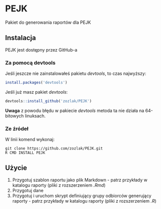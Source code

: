 # PEJK
Pakiet do generowania raportów dla PEJK

## Instalacja

PEJK jest dostępny przez GitHub-a

### Za pomocą devtools

Jeśli jeszcze nie zainstalowałeś pakietu *devtools*, to czas najwyższy:

```r
install.packages('devtools')
```

Jeśli już masz pakiet *devtools*:

```r
devtools::install_github('zozlak/PEJK')
```

**Uwaga** z powodu błędu w pakiecie *devtools* metoda ta nie działa na 64-bitowych linuksach.

### Ze źródeł

W linii komend wykonaj:

```
git clone https://github.com/zozlak/PEJK.git
R CMD INSTALL PEJK
```

## Użycie

1. Przygotuj szablon raportu jako plik Markdown - patrz przykłady w katalogu raporty (pliki z rozszerzeniem *.Rmd*)
2. Przygotuj dane
3. Przygotuj i uruchom skrypt definiujący grupy odbiorców generujący raporty - patrz przykłady w katalogu raporty (pliki z rozszerzeniem *.R*)